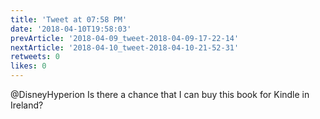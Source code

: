 ```yaml
---
title: 'Tweet at 07:58 PM'
date: '2018-04-10T19:58:03'
prevArticle: '2018-04-09_tweet-2018-04-09-17-22-14'
nextArticle: '2018-04-10_tweet-2018-04-10-21-52-31'
retweets: 0
likes: 0
---
```

@DisneyHyperion Is there a chance that I can buy this book for Kindle in Ireland?
